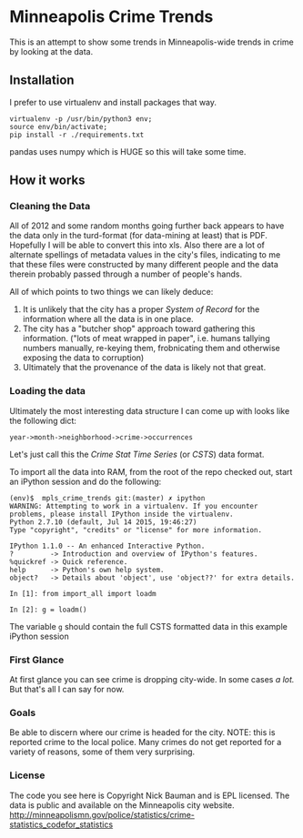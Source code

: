 # Minneapolis Crime Trends

This is an attempt to show some trends in Minneapolis-wide trends in crime by looking at the data.

## Installation

I prefer to use virtualenv and install packages that way.

```
virtualenv -p /usr/bin/python3 env;
source env/bin/activate;
pip install -r ./requirements.txt
```

pandas uses numpy which is HUGE so this will take some time.

## How it works

### Cleaning the Data

All of 2012 and some random months going further back appears to have the data only in the turd-format (for data-mining 
at least) that is PDF. Hopefully I will be able to convert this into xls. Also there are a lot of alternate spellings
of metadata values in the city's files, indicating to me that these files were constructed by many different people and 
the data therein probably passed through a number of people's hands. 

All of which points to two things we can likely deduce:

1. It is unlikely that the city has a proper *System of Record* for the information where all the data is in one place.
2. The city has a "butcher shop" approach toward gathering this information. ("lots of meat wrapped in paper", i.e. humans 
tallying numbers manually, re-keying them, frobnicating them and otherwise exposing the data to corruption) 
3. Ultimately that the provenance of the data is likely not that great.

### Loading the data

Ultimately the most interesting data structure I can come up with looks like the following dict:

```
year->month->neighborhood->crime->occurrences
```

Let's just call this the _Crime Stat Time Series_ (or *CSTS*) data format. 

To import all the data into RAM, from the root of the repo checked out, start an iPython session and do the following:

```
(env)$  mpls_crime_trends git:(master) ✗ ipython                      
WARNING: Attempting to work in a virtualenv. If you encounter problems, please install IPython inside the virtualenv.
Python 2.7.10 (default, Jul 14 2015, 19:46:27) 
Type "copyright", "credits" or "license" for more information.

IPython 1.1.0 -- An enhanced Interactive Python.
?         -> Introduction and overview of IPython's features.
%quickref -> Quick reference.
help      -> Python's own help system.
object?   -> Details about 'object', use 'object??' for extra details.

In [1]: from import_all import loadm

In [2]: g = loadm()
```

The variable `g` should contain the full CSTS formatted data in this example iPython session

### First Glance

At first glance you can see crime is dropping city-wide. In some cases *a lot.* But that's all I can say for now.

### Goals

Be able to discern where our crime is headed for the city. NOTE: this is reported crime to the local police. Many crimes 
do not get reported for a variety of reasons, some of them very surprising.

### License

The code you see here is Copyright Nick Bauman and is EPL licensed. The data is public and available on the Minneapolis
city website. http://minneapolismn.gov/police/statistics/crime-statistics_codefor_statistics


